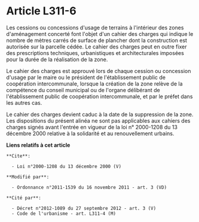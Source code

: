 # Article L311-6

Les cessions ou concessions d'usage de terrains à l'intérieur des zones d'aménagement concerté font l'objet d'un cahier des
charges qui indique le nombre de mètres carrés de surface de plancher dont la construction est autorisée sur la parcelle
cédée. Le cahier des charges peut en outre fixer des prescriptions techniques, urbanistiques et architecturales imposées pour
la durée de la réalisation de la zone.

Le cahier des charges est approuvé lors de chaque cession ou concession d'usage par le maire ou le président de
l'établissement public de coopération intercommunale, lorsque la création de la zone relève de la compétence du conseil
municipal ou de l'organe délibérant de l'établissement public de coopération intercommunale, et par le préfet dans les autres
cas.

Le cahier des charges devient caduc à la date de la suppression de la zone. Les dispositions du présent alinéa ne sont pas
applicables aux cahiers des charges signés avant l'entrée en vigueur de la loi n° 2000-1208 du 13 décembre 2000 relative à la
solidarité et au renouvellement urbains.

**Liens relatifs à cet article**

	**Cite**:

	  - Loi n°2000-1208 du 13 décembre 2000 (V)

	**Modifié par**:

	  - Ordonnance n°2011-1539 du 16 novembre 2011 - art. 3 (VD)

	**Cité par**:

	  - Décret n°2012-1089 du 27 septembre 2012 - art. 3 (V)
	  - Code de l'urbanisme - art. L311-4 (M)
